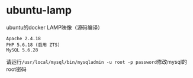 # ubuntu-lamp
ubuntu的docker LAMP映像（源码编译）
```
Apache 2.4.18
PHP 5.6.18 (启用 ZTS)
MySQL 5.6.28
```
请运行`/usr/local/mysql/bin/mysqladmin -u root -p password`修改mysql的root密码
